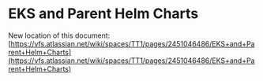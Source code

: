 # EKS and Parent Helm Charts

New location of this document:
[https://vfs.atlassian.net/wiki/spaces/TT1/pages/2451046486/EKS+and+Parent+Helm+Charts](https://vfs.atlassian.net/wiki/spaces/TT1/pages/2451046486/EKS+and+Parent+Helm+Charts)
